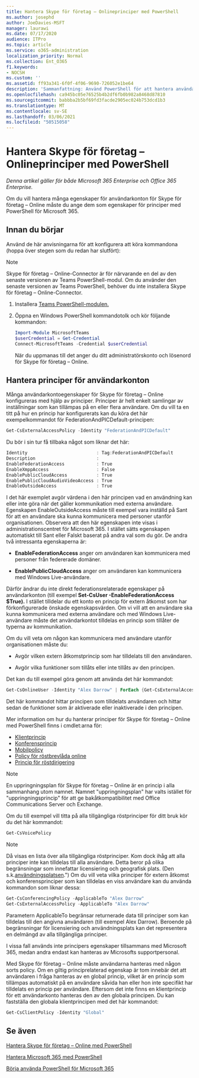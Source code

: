 ```yaml
---
title: Hantera Skype för företag – Onlineprinciper med PowerShell
ms.author: josephd
author: JoeDavies-MSFT
manager: laurawi
ms.date: 07/17/2020
audience: ITPro
ms.topic: article
ms.service: o365-administration
localization_priority: Normal
ms.collection: Ent_O365
f1.keywords:
- NOCSH
ms.custom: ''
ms.assetid: ff93a341-6f0f-4f06-9690-726052e1be64
description: 'Sammanfattning: Använd PowerShell för att hantera användarkontoegenskaper för Skype för företag – Online med principer.'
ms.openlocfilehash: ca945bc05e76525b4b2df6fb0b982a8468d87810
ms.sourcegitcommit: babbba2b5bf69fd3facde2905ec024b753dcd1b3
ms.translationtype: MT
ms.contentlocale: sv-SE
ms.lasthandoff: 03/06/2021
ms.locfileid: "50515058"
---
```

# <a name="manage-skype-for-business-online-policies-with-powershell"></a>Hantera Skype för företag – Onlineprinciper med PowerShell

*Denna artikel gäller för både Microsoft 365 Enterprise och Office 365 Enterprise.*

Om du vill hantera många egenskaper för användarkonton för Skype för företag – Online måste du ange dem som egenskaper för principer med PowerShell för Microsoft 365.
  
## <a name="before-you-begin"></a>Innan du börjar

Använd de här anvisningarna för att konfigurera att köra kommandona (hoppa över stegen som du redan har slutfört):

  > [!Note]
  > Skype för företag – Online-Connector är för närvarande en del av den senaste versionen av Teams PowerShell-modul. Om du använder den senaste versionen av Teams PowerShell, behöver du inte installera Skype för företag – Online-Connector.

1. Installera [Teams PowerShell-modulen.](https://docs.microsoft.com/microsoftteams/teams-powershell-install)
    
2. Öppna en Windows PowerShell kommandotolk och kör följande kommandon: 

   ```powershell
   Import-Module MicrosoftTeams
   $userCredential = Get-Credential
   Connect-MicrosoftTeams -Credential $userCredential
   ```

   När du uppmanas till det anger du ditt administratörskonto och lösenord för Skype för företag – Online.
    
## <a name="manage-user-account-policies"></a>Hantera principer för användarkonton

Många användarkontoegenskaper för Skype för företag – Online konfigureras med hjälp av principer. Principer är helt enkelt samlingar av inställningar som kan tillämpas på en eller flera användare. Om du vill ta en titt på hur en princip har konfigurerats kan du köra det här exempelkommandot för FederationAndPICDefault-principen:
  
```powershell
Get-CsExternalAccessPolicy -Identity "FederationAndPICDefault"
```

Du bör i sin tur få tillbaka något som liknar det här:
  
```powershell
Identity                          : Tag:FederationAndPICDefault
Description                       :
EnableFederationAccess            : True
EnableXmppAccess                  : False
EnablePublicCloudAccess           : True
EnablePublicCloudAudioVideoAccess : True
EnableOutsideAccess               : True
```

I det här exemplet avgör värdena i den här principen vad en användning kan eller inte göra när det gäller kommunikation med externa användare. Egenskapen EnableOutsideAccess måste till exempel vara inställd på Sant för att en användare ska kunna kommunicera med personer utanför organisationen. Observera att den här egenskapen inte visas i administrationscentret för Microsoft 365. I stället sätts egenskapen automatiskt till Sant eller Falskt baserat på andra val som du gör. De andra två intressanta egenskaperna är:
  
- **EnableFederationAccess** anger om användaren kan kommunicera med personer från federerade domäner.
    
- **EnablePublicCloudAccess** anger om användaren kan kommunicera med Windows Live-användare.
    
Därför ändrar du inte direkt federationsrelaterade egenskaper på användarkonton (till exempel **Set-CsUser -EnableFederationAccess $True).** I stället tilldelar du ett konto en princip för extern åtkomst som har förkonfigurerade önskade egenskapsvärden. Om vi vill att en användare ska kunna kommunicera med externa användare och med Windows Live-användare måste det användarkontot tilldelas en princip som tillåter de typerna av kommunikation.
  
Om du vill veta om någon kan kommunicera med användare utanför organisationen måste du:
  
- Avgör vilken extern åtkomstprincip som har tilldelats till den användaren.
    
- Avgör vilka funktioner som tillåts eller inte tillåts av den principen.
    
Det kan du till exempel göra genom att använda det här kommandot:
  
```powershell
Get-CsOnlineUser -Identity "Alex Darrow" | ForEach {Get-CsExternalAccessPolicy -Identity $_.ExternalAccessPolicy}
```

Det här kommandot hittar principen som tilldelats användaren och hittar sedan de funktioner som är aktiverade eller inaktiverade i den principen.
  
Mer information om hur du hanterar principer för Skype för företag – Online med PowerShell finns i cmdlet:arna för:

- [Klientprincip](https://docs.microsoft.com/previous-versions//mt228132(v=technet.10)#client-policy-cmdlets)
- [Konferensprincip](https://docs.microsoft.com/previous-versions//mt228132(v=technet.10)#conferencing-policy-cmdlets)
- [Mobilpolicy](https://docs.microsoft.com/previous-versions//mt228132(v=technet.10)#mobile-policy-cmdlets)
- [Policy för röstbrevlåda online](https://docs.microsoft.com/previous-versions//mt228132(v=technet.10)#online-voicemail-policy-cmdlets)
- [Princip för röstdirigering](https://docs.microsoft.com/previous-versions//mt228132(v=technet.10)#voice-routing-policy-cmdlets)


> [!NOTE]
> En uppringningsplan för Skype för företag – Online är en princip i alla sammanhang utom namnet. Namnet "uppringningsplan" har valts istället för "uppringningsprincip" för att ge bakåtkompatibilitet med Office Communications Server och Exchange. 
  
Om du till exempel vill titta på alla tillgängliga röstprinciper för ditt bruk kör du det här kommandot:
  
```powershell
Get-CsVoicePolicy
```

> [!NOTE]
> Då visas en lista över alla tillgängliga röstprinciper. Kom dock ihåg att alla principer inte kan tilldelas till alla användare. Detta beror på olika begränsningar som innefattar licensiering och geografisk plats. (Den s.k.[användningsplatsen](https://msdn.microsoft.com/library/azure/dn194136.aspx).") Om du vill veta vilka principer för extern åtkomst och konferensprinciper som kan tilldelas en viss användare kan du använda kommandon som liknar dessa: 

```powershell
Get-CsConferencingPolicy -ApplicableTo "Alex Darrow"
Get-CsExternalAccessPolicy -ApplicableTo "Alex Darrow"
```

Parametern ApplicableTo begränsar returnerade data till principer som kan tilldelas till den angivna användaren (till exempel Alex Darrow). Beroende på begränsningar för licensiering och användningsplats kan det representera en delmängd av alla tillgängliga principer. 
  
I vissa fall används inte principers egenskaper tillsammans med Microsoft 365, medan andra endast kan hanteras av Microsofts supportpersonal. 
  
Med Skype för företag – Online måste användarna hanteras med någon sorts policy. Om en giltig principrelaterad egenskap är tom innebär det att användaren i fråga hanteras av en global princip, vilket är en princip som tillämpas automatiskt på en användare såvida han eller hon inte specifikt har tilldelats en princip per användare. Eftersom det inte finns en klientprincip för ett användarkonto hanteras den av den globala principen. Du kan fastställa den globala klientprincipen med det här kommandot:
  
```powershell
Get-CsClientPolicy -Identity "Global"
```

## <a name="see-also"></a>Se även

[Hantera Skype för företag – Online med PowerShell](manage-skype-for-business-online-with-microsoft-365-powershell.md)
  
[Hantera Microsoft 365 med PowerShell](manage-microsoft-365-with-microsoft-365-powershell.md)
  
[Börja använda PowerShell för Microsoft 365](getting-started-with-microsoft-365-powershell.md)

